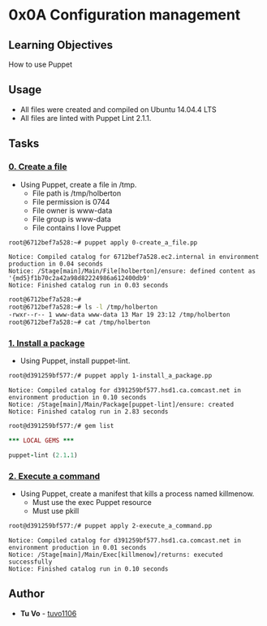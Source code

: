 # 0x0A Configuration management

## Learning Objectives

How to use Puppet

## Usage

* All files were created and compiled on Ubuntu 14.04.4 LTS
* All files are linted with Puppet Lint 2.1.1.

## Tasks

### [0. Create a file](./0-create_a_file.pp)
* Using Puppet, create a file in /tmp.
  * File path is /tmp/holberton
  * File permission is 0744
  * File owner is www-data
  * File group is www-data
  * File contains I love Puppet
  
```sh
root@6712bef7a528:~# puppet apply 0-create_a_file.pp
```
```
Notice: Compiled catalog for 6712bef7a528.ec2.internal in environment production in 0.04 seconds
Notice: /Stage[main]/Main/File[holberton]/ensure: defined content as '{md5}f1b70c2a42a98d82224986a612400db9'
Notice: Finished catalog run in 0.03 seconds
```
```sh
root@6712bef7a528:~#
root@6712bef7a528:~# ls -l /tmp/holberton
-rwxr--r-- 1 www-data www-data 13 Mar 19 23:12 /tmp/holberton
root@6712bef7a528:~# cat /tmp/holberton
```

### [1. Install a package](./1-install_a_package.pp)
* Using Puppet, install puppet-lint.

```sh
root@d391259bf577:/# puppet apply 1-install_a_package.pp
```
```
Notice: Compiled catalog for d391259bf577.hsd1.ca.comcast.net in environment production in 0.10 seconds
Notice: /Stage[main]/Main/Package[puppet-lint]/ensure: created
Notice: Finished catalog run in 2.83 seconds
```
```sh
root@d391259bf577:/# gem list
```
```ruby
*** LOCAL GEMS ***

puppet-lint (2.1.1)
```

### [2. Execute a command](./2-execute_a_command.pp)
* Using Puppet, create a manifest that kills a process named killmenow.
  * Must use the exec Puppet resource
  * Must use pkill
  
```sh
root@d391259bf577:/# puppet apply 2-execute_a_command.pp
```
```
Notice: Compiled catalog for d391259bf577.hsd1.ca.comcast.net in environment production in 0.01 seconds
Notice: /Stage[main]/Main/Exec[killmenow]/returns: executed successfully
Notice: Finished catalog run in 0.10 seconds
```

## Author
* **Tu Vo** - [tuvo1106](https://github.com/tuvo1106)
